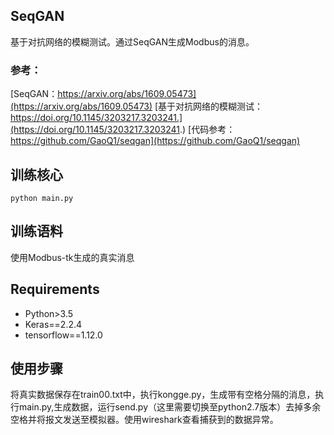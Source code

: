 ## SeqGAN
基于对抗网络的模糊测试。通过SeqGAN生成Modbus的消息。

### 参考：
[SeqGAN：https://arxiv.org/abs/1609.05473](https://arxiv.org/abs/1609.05473)
[基于对抗网络的模糊测试：https://doi.org/10.1145/3203217.3203241.](https://doi.org/10.1145/3203217.3203241.)
[代码参考：https://github.com/GaoQ1/seqgan](https://github.com/GaoQ1/seqgan)

## 训练核心
```
python main.py
```

## 训练语料
使用Modbus-tk生成的真实消息             


## Requirements
 - Python>3.5
 - Keras==2.2.4
 - tensorflow==1.12.0


## 使用步骤

将真实数据保存在train00.txt中，执行kongge.py，生成带有空格分隔的消息，执行main.py,生成数据，运行send.py（这里需要切换至python2.7版本）去掉多余空格并将报文发送至模拟器。使用wireshark查看捕获到的数据异常。
